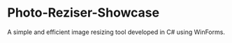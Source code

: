 # Photo-Reziser-Showcase
A simple and efficient image resizing tool developed in C# using WinForms.
